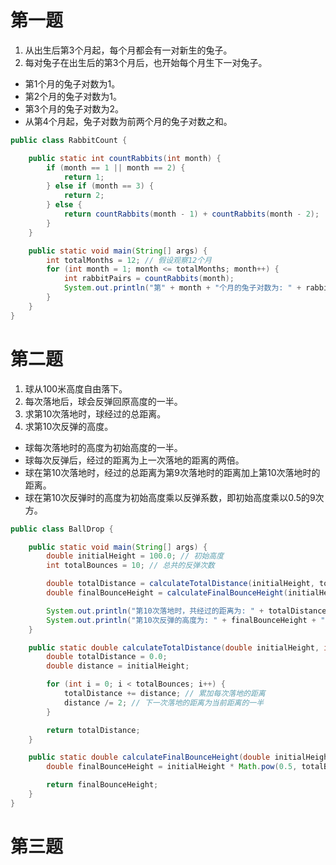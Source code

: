 # 第一题
1. 从出生后第3个月起，每个月都会有一对新生的兔子。
2. 每对兔子在出生后的第3个月后，也开始每个月生下一对兔子。

- 第1个月的兔子对数为1。
- 第2个月的兔子对数为1。
- 第3个月的兔子对数为2。
- 从第4个月起，兔子对数为前两个月的兔子对数之和。

```java
public class RabbitCount {

    public static int countRabbits(int month) {
        if (month == 1 || month == 2) {
            return 1;
        } else if (month == 3) {
            return 2;
        } else {
            return countRabbits(month - 1) + countRabbits(month - 2);
        }
    }

    public static void main(String[] args) {
        int totalMonths = 12; // 假设观察12个月
        for (int month = 1; month <= totalMonths; month++) {
            int rabbitPairs = countRabbits(month);
            System.out.println("第" + month + "个月的兔子对数为: " + rabbitPairs);
        }
    }
}
```
# 第二题
1. 球从100米高度自由落下。
2. 每次落地后，球会反弹回原高度的一半。
3. 求第10次落地时，球经过的总距离。
4. 求第10次反弹的高度。

- 球每次落地时的高度为初始高度的一半。
- 球每次反弹后，经过的距离为上一次落地的距离的两倍。
- 球在第10次落地时，经过的总距离为第9次落地时的距离加上第10次落地时的距离。
- 球在第10次反弹时的高度为初始高度乘以反弹系数，即初始高度乘以0.5的9次方。

```java
public class BallDrop {

    public static void main(String[] args) {
        double initialHeight = 100.0; // 初始高度
        int totalBounces = 10; // 总共的反弹次数

        double totalDistance = calculateTotalDistance(initialHeight, totalBounces);
        double finalBounceHeight = calculateFinalBounceHeight(initialHeight, totalBounces);

        System.out.println("第10次落地时，共经过的距离为: " + totalDistance + " 米");
        System.out.println("第10次反弹的高度为: " + finalBounceHeight + " 米");
    }

    public static double calculateTotalDistance(double initialHeight, int totalBounces) {
        double totalDistance = 0.0;
        double distance = initialHeight;

        for (int i = 0; i < totalBounces; i++) {
            totalDistance += distance; // 累加每次落地的距离
            distance /= 2; // 下一次落地的距离为当前距离的一半
        }

        return totalDistance;
    }

    public static double calculateFinalBounceHeight(double initialHeight, int totalBounces) {
        double finalBounceHeight = initialHeight * Math.pow(0.5, totalBounces); // 初始高度乘以反弹系数

        return finalBounceHeight;
    }
}
```
# 第三题




































